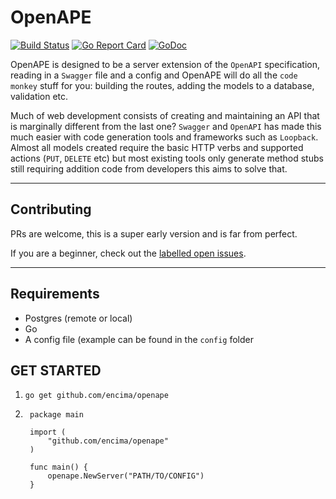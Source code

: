 # OpenAPE
[![Build Status](https://travis-ci.com/encima/openape.svg?branch=master)](https://travis-ci.com/encima/openape)
[![Go Report Card](https://goreportcard.com/badge/github.com/encima/openape)](https://goreportcard.com/report/github.com/encima/openape)
[![GoDoc](https://godoc.org/github.com/encima/openape?status.svg)](https://godoc.org/github.com/encima/openape)

OpenAPE is designed to be a server extension of the `OpenAPI` specification, reading in a `Swagger` file and a config and OpenAPE will do all the `code monkey` stuff for you: building the routes, adding the models to a database, validation etc.

Much of web development consists of creating and maintaining an API that is marginally different from the last one? `Swagger` and `OpenAPI` has made this much easier with code generation tools and frameworks such as `Loopback`. Almost all models created require the basic HTTP verbs and supported actions (`PUT`, `DELETE` etc) but most existing tools only generate method stubs still requiring addition code from developers this aims to solve that.

---

## Contributing

PRs are welcome, this is a super early version and is far from perfect.

If you are a beginner, check out the [labelled open issues](https://github.com/encima/openape/issues?q=is%3Aissue+is%3Aopen+label%3A%22good+first+issue%22).

---

## Requirements

* Postgres (remote or local)
* Go
* A config file (example can be found in the `config` folder

## GET STARTED

1. `go get github.com/encima/openape`
2. ```
    package main

    import (
        "github.com/encima/openape"
    )

    func main() {
        openape.NewServer("PATH/TO/CONFIG")
    }
    ```
